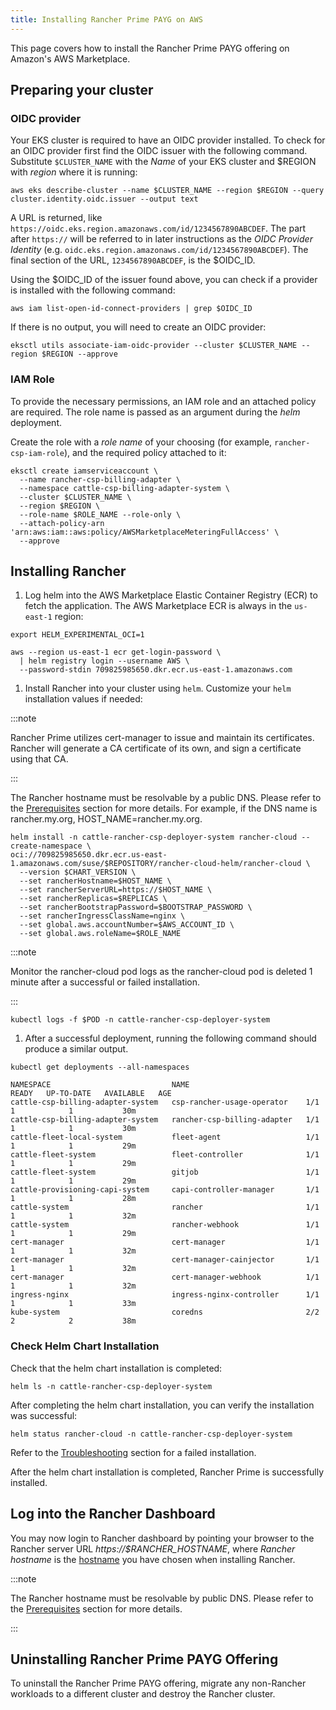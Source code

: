 ```yaml
---
title: Installing Rancher Prime PAYG on AWS
---
```


This page covers how to install the Rancher Prime PAYG offering on Amazon's AWS Marketplace.

## Preparing your cluster

### OIDC provider

Your EKS cluster is required to have an OIDC provider installed. To check for an OIDC provider first find the OIDC issuer with the following command. Substitute `$CLUSTER_NAME` with the *Name* of your EKS cluster and $REGION with *region* where it is running:

```shell
aws eks describe-cluster --name $CLUSTER_NAME --region $REGION --query cluster.identity.oidc.issuer --output text
```

A URL is returned, like `https://oidc.eks.region.amazonaws.com/id/1234567890ABCDEF`. The part after `https://` will be referred to in later instructions as the *OIDC Provider Identity* (e.g. `oidc.eks.region.amazonaws.com/id/1234567890ABCDEF`). The final section of the URL, `1234567890ABCDEF`, is the $OIDC_ID.

Using the $OIDC_ID of the issuer found above, you can check if a provider is installed with the following command:

```shell
aws iam list-open-id-connect-providers | grep $OIDC_ID
```

If there is no output, you will need to create an OIDC provider:

```shell
eksctl utils associate-iam-oidc-provider --cluster $CLUSTER_NAME --region $REGION --approve
```

### IAM Role

To provide the necessary permissions, an IAM role and an attached policy are required. The role name is passed as an argument during the *helm* deployment.

Create the role with a *role name* of your choosing (for example, `rancher-csp-iam-role`), and the required policy attached to it:

```shell
eksctl create iamserviceaccount \
  --name rancher-csp-billing-adapter \
  --namespace cattle-csp-billing-adapter-system \
  --cluster $CLUSTER_NAME \
  --region $REGION \
  --role-name $ROLE_NAME --role-only \
  --attach-policy-arn 'arn:aws:iam::aws:policy/AWSMarketplaceMeteringFullAccess' \
  --approve
```

## Installing Rancher  

1. Log helm into the AWS Marketplace Elastic Container Registry (ECR) to fetch the application. The AWS Marketplace ECR is always in the `us-east-1` region:

  ```shell
  export HELM_EXPERIMENTAL_OCI=1

  aws --region us-east-1 ecr get-login-password \
    | helm registry login --username AWS \
    --password-stdin 709825985650.dkr.ecr.us-east-1.amazonaws.com
  ```

1. Install Rancher into your cluster using `helm`. Customize your `helm` installation values if needed:

  :::note

  Rancher Prime utilizes cert-manager to issue and maintain its certificates. Rancher will generate a CA certificate of its own, and sign a certificate using that CA.

  :::

  The Rancher hostname must be resolvable by a public DNS. Please refer to the [Prerequisites](./rancher-prime-aws.md#prerequisites) section for more details. For example, if the DNS name is rancher.my.org, HOST_NAME=rancher.my.org.

  ```shell
  helm install -n cattle-rancher-csp-deployer-system rancher-cloud --create-namespace \
  oci://709825985650.dkr.ecr.us-east-1.amazonaws.com/suse/$REPOSITORY/rancher-cloud-helm/rancher-cloud \
    --version $CHART_VERSION \
    --set rancherHostname=$HOST_NAME \
    --set rancherServerURL=https://$HOST_NAME \
    --set rancherReplicas=$REPLICAS \
    --set rancherBootstrapPassword=$BOOTSTRAP_PASSWORD \
    --set rancherIngressClassName=nginx \
    --set global.aws.accountNumber=$AWS_ACCOUNT_ID \
    --set global.aws.roleName=$ROLE_NAME
  ```

  :::note

  Monitor the rancher-cloud pod logs as the rancher-cloud pod is deleted 1 minute after a successful or failed installation.

  :::

  ```shell
  kubectl logs -f $POD -n cattle-rancher-csp-deployer-system
  ```

1. After a successful deployment, running the following command should produce a similar output.

  ```shell
  kubectl get deployments --all-namespaces
  ```

  ```shell
  NAMESPACE                           NAME                          READY   UP-TO-DATE   AVAILABLE   AGE
  cattle-csp-billing-adapter-system   csp-rancher-usage-operator    1/1     1            1           30m
  cattle-csp-billing-adapter-system   rancher-csp-billing-adapter   1/1     1            1           30m
  cattle-fleet-local-system           fleet-agent                   1/1     1            1           29m
  cattle-fleet-system                 fleet-controller              1/1     1            1           29m
  cattle-fleet-system                 gitjob                        1/1     1            1           29m
  cattle-provisioning-capi-system     capi-controller-manager       1/1     1            1           28m
  cattle-system                       rancher                       1/1     1            1           32m
  cattle-system                       rancher-webhook               1/1     1            1           29m
  cert-manager                        cert-manager                  1/1     1            1           32m
  cert-manager                        cert-manager-cainjector       1/1     1            1           32m
  cert-manager                        cert-manager-webhook          1/1     1            1           32m
  ingress-nginx                       ingress-nginx-controller      1/1     1            1           33m
  kube-system                         coredns                       2/2     2            2           38m
  ```

### Check Helm Chart Installation

Check that the helm chart installation is completed:

```shell
helm ls -n cattle-rancher-csp-deployer-system
```

After completing the helm chart installation, you can verify the installation was successful:

```shell
helm status rancher-cloud -n cattle-rancher-csp-deployer-system
```

Refer to the [Troubleshooting](troubleshooting.md) section for a failed installation.

After the helm chart installation is completed, Rancher Prime is successfully installed.

## Log into the Rancher Dashboard

You may now login to Rancher dashboard by pointing your browser to the Rancher server URL *https://$RANCHER_HOSTNAME*, where *Rancher hostname* is the [hostname](#installing-rancher) you have chosen when installing Rancher.

:::note

The Rancher hostname must be resolvable by public DNS. Please refer to the [Prerequisites](rancher-prime-aws.md#prerequisites) section for more details.

:::

## Uninstalling Rancher Prime PAYG Offering

To uninstall the Rancher Prime PAYG offering, migrate any non-Rancher workloads to a different cluster and destroy the Rancher cluster.
